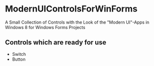 ModernUIControlsForWinForms
===========================

A Small Collection of Controls with the Look of the "Modern UI"-Apps in Windows 8 for Windows Forms Projects

Controls which are ready for use
--------------------------------
* Switch
* Button
